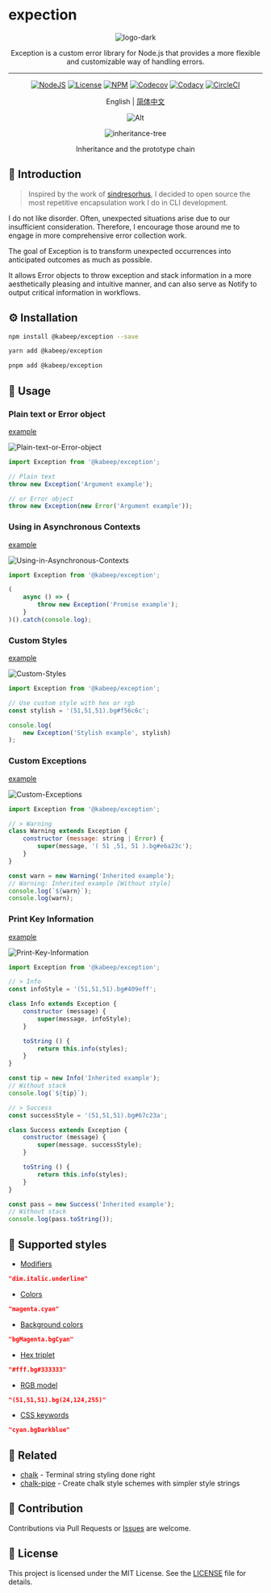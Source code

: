 # expection

<div align="center">

<img src="docs/images/logo-dark.png" alt="logo-dark">

Exception is a custom error library for Node.js that provides a more flexible and customizable way of handling errors.

---

[![NodeJS](https://img.shields.io/node/v/%40kabeep%2Fexception?color=lightseagreen)](https://nodejs.org/docs/latest/api/)
[![License](https://img.shields.io/github/license/kabeep/exception?color=slateblue)](LICENSE)
[![NPM](https://img.shields.io/npm/d18m/%40kabeep%2Fexception?color=cornflowerblue)](https://www.npmjs.com/package/@kabeep/exception)
[![Codecov](https://img.shields.io/codecov/c/github/kabeep/exception?logo=codecov&color=mediumvioletred)](https://codecov.io/gh/kabeep/exception)
[![Codacy](https://img.shields.io/codacy/grade/ec3b39338b4648de99fc51366e5bcdaa?logo=codacy&logoColor=dodgerblue&color=dodgerblue)](https://app.codacy.com/gh/kabeep/exception/dashboard)
[![CircleCI](https://dl.circleci.com/status-badge/img/circleci/Qh23T2Zgw4Fy4V8uvKaymp/JeKeBwNTskLytiuiJPdQ2R/tree/master.svg?style=shield)](https://dl.circleci.com/status-badge/redirect/circleci/Qh23T2Zgw4Fy4V8uvKaymp/JeKeBwNTskLytiuiJPdQ2R/tree/master)

English | [简体中文](README.zh-CN.md)

![Alt](https://repobeats.axiom.co/api/embed/92224457b32c02414aa34c21a923f17f95019cd4.svg "Repobeats analytics image")

<img src="docs/images/Inheritance-and-prototype-chain.png" alt="inheritance-tree">

Inheritance and the prototype chain

</div>

## 📖 Introduction

> Inspired by the work of [sindresorhus](https://github.com/sindresorhus), I decided to open source the most repetitive
> encapsulation work I do in CLI development.


I do not like disorder. Often, unexpected situations arise due to our insufficient consideration. Therefore, I encourage
those around me to engage in more comprehensive error collection work.

The goal of Exception is to transform unexpected occurrences into anticipated outcomes as much as possible.

It allows Error objects to throw exception and stack information in a more aesthetically pleasing and intuitive manner,
and can also serve as Notify to output critical information in workflows.

## ⚙️ Installation

```bash
npm install @kabeep/exception --save
```

```bash
yarn add @kabeep/exception
```

```bash
pnpm add @kabeep/exception
```

## 🚀 Usage

### Plain text or Error object

[example](example/default.ts)

![Plain-text-or-Error-object](docs/images/Plain-text-or-Error-object.png)

```javascript
import Exception from '@kabeep/exception';

// Plain text
throw new Exception('Argument example');

// or Error object
throw new Exception(new Error('Argument example'));
```

### Using in Asynchronous Contexts

[example](example/promise.ts)

![Using-in-Asynchronous-Contexts](docs/images/Using-in-Asynchronous-Contexts.png)

```javascript
import Exception from '@kabeep/exception';

(
    async () => {
        throw new Exception('Promise example');
    }
)().catch(console.log);
```

### Custom Styles

[example](example/stylish.ts)

![Custom-Styles](docs/images/Custom-Styles.png)

```javascript
import Exception from '@kabeep/exception';

// Use custom style with hex or rgb
const stylish = '(51,51,51).bg#f56c6c';

console.log(
    new Exception('Stylish example', stylish)
);
```

### Custom Exceptions

[example](example/extends.ts)

![Custom-Exceptions](docs/images/Custom-Exceptions.png)

```javascript
import Exception from '@kabeep/exception';

// > Warning
class Warning extends Exception {
    constructor (message: string | Error) {
        super(message, '( 51 ,51, 51 ).bg#e6a23c');
    }
}

const warn = new Warning('Inherited example');
// Warning: Inherited example [Without style]
console.log(`${warn}`);
console.log(warn);
```

### Print Key Information

[example](example/extends.ts)

![Print-Key-Information](docs/images/Print-Key-Information.png)

```javascript
import Exception from '@kabeep/exception';

// > Info
const infoStyle = '(51,51,51).bg#409eff';

class Info extends Exception {
    constructor (message) {
        super(message, infoStyle);
    }

    toString () {
        return this.info(styles);
    }
}

const tip = new Info('Inherited example');
// Without stack
console.log(`${tip}`);

// > Success
const successStyle = '(51,51,51).bg#67c23a';

class Success extends Exception {
    constructor (message) {
        super(message, successStyle);
    }

    toString () {
        return this.info(styles);
    }
}

const pass = new Success('Inherited example');
// Without stack
console.log(pass.toString());
```

## 🎨 Supported styles

- [Modifiers](https://github.com/chalk/chalk#modifiers)

```json
"dim.italic.underline"
```

- [Colors](https://github.com/chalk/chalk#colors)

```json
"magenta.cyan"
```

- [Background colors](https://github.com/chalk/chalk#background-colors)

```json
"bgMagenta.bgCyan"
```

- [Hex triplet](https://en.wikipedia.org/wiki/Web_colors#Hex_triplet)

```json
"#fff.bg#333333"
```

- [RGB model](https://en.wikipedia.org/wiki/RGB_color_model)

```json
"(51,51,51).bg(24,124,255)"
```

- [CSS keywords](https://www.w3.org/wiki/CSS/Properties/color/keywords)

```json
"cyan.bgDarkblue"
```

## 🔗 Related

- [chalk](https://github.com/chalk/chalk) - Terminal string styling done right
- [chalk-pipe](https://github.com/LitoMore/chalk-pipe) - Create chalk style schemes with simpler style strings

## 🤝 Contribution

Contributions via Pull Requests or [Issues](https://github.com/kabeep/exception/issues) are welcome.

## 📄 License

This project is licensed under the MIT License. See the [LICENSE](LICENSE) file for details.